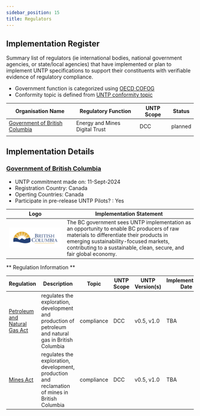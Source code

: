 ```yaml
---
sidebar_position: 15
title: Regulators
---
```


## Implementation Register

Summary list of regulators (ie international bodies, national government agencies, or state/local agencies) that have implemented or plan to implement UNTP specifications to support their constituents with verifiable evidence of regulatory compliance. 

* Government function is categorized using [OECD COFOG](https://www.oecd-ilibrary.org/governance/government-at-a-glance-2023_0ffb2b04-en)
* Conformity topic is defined from [UNTP conformity topic](https://test.uncefact.org/vocabulary/untp/core/0/conformityTopicCode)


|Organisation Name |Regulatory Function|UNTP Scope|Status|
|--|--|--|--|
|[Government of British Columbia](#government-of-british-columbia)|Energy and Mines Digital Trust|DCC|planned| 
| | | | |


## Implementation Details


### [Government of British Columbia](https://digital.gov.bc.ca/)

* UNTP commitment made on:  11-Sept-2024
* Registration Country: Canada
* Operting Countries: Canada
* Participate in pre-release UNTP Pilots? : Yes

|Logo|Implementation Statement|
|--|--|
|![BC Gov](/img/implementations/digital.gov.bc.ca/logo.png)|The BC government sees UNTP implementation as an opportunity to enable BC producers of raw materials to differentiate their products in emerging sustainability-focused markets, contributing to a sustainable, clean, secure, and fair global economy. |

** Regulation Information **

|Regulation|Description|Topic|UNTP Scope|UNTP Version(s)|Implementation Date|Test Report|
|--|--|--|--|--|--|--|
|[Petroleum and Natural Gas Act](https://www.bclaws.gov.bc.ca/civix/document/id/complete/statreg/96361_01)|regulates the exploration, development and production of petroleum and natural gas in British Columbia|compliance|DCC|v0.5, v1.0|TBA|TBA |
|[Mines Act](https://www.bclaws.gov.bc.ca/civix/document/id/complete/statreg/96293_01)|regulates the exploration, development, production and reclamation of mines in British Columbia|compliance|DCC|v0.5, v1.0|TBA|TBA|
